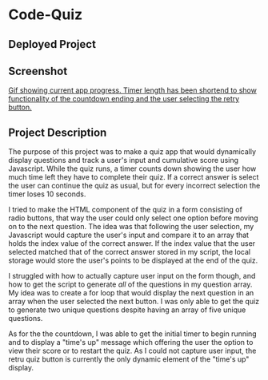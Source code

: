 # Code-Quiz

## Deployed Project
[]()

## Screenshot
[Gif showing current app progress. Timer length has been shortend to show functionality of the countdown ending and the user selecting the retry button.](assets/Code-Quiz.gif)

## Project Description
The purpose of this project was to make a quiz app that would dynamically display questions and track a user's input and cumulative score using Javascript. While the quiz runs, a timer counts down showing the user how much time left they have to complete their quiz. If a correct answer is select the user can continue the quiz as usual, but for every incorrect selection the timer loses 10 seconds.

I tried to make the HTML component of the quiz in a form consisting of radio buttons, that way the user could only select one option before moving on to the next question. The idea was that following the user selection, my Javascript would capture the user's input and compare it to an array that holds the index value of the correct answer. If the index value that the user selected matched that of the correct answer stored in my script, the local storage would store the user's points to be displayed at the end of the quiz.

I struggled with how to actually capture user input on the form though, and how to get the script to generate *all* of the questions in my question array. My idea was to create a for loop that would display the next question in an array when the user selected the next button. I was only able to get the quiz to generate two unique questions despite having an array of five unique questions.

As for the the countdown, I was able to get the initial timer to begin running and to display a "time's up" message which offering the user the option to view their score or to restart the quiz. As I could not capture user input, the retru quiz button is currently the only dynamic element of the "time's up" display.